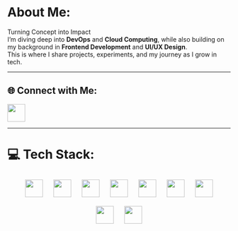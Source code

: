 #  About Me:
Turning Concept into Impact  
I’m diving deep into **DevOps** and **Cloud Computing**, while also building on my background in **Frontend Development** and **UI/UX Design**.  
This is where I share projects, experiments, and my journey as I grow in tech.  

---

## 🌐 Connect with Me:
<p align="left">
  <a href="https://linkedin.com/in/paclicedric" target="_blank">
    <img src="https://skillicons.dev/icons?i=linkedin" height="40"/>
  </a>
</p>

---

# 💻 Tech Stack:
<p align="center">
  <p align="center">
  <img src="https://skillicons.dev/icons?i=wordpress" height="40" style="margin:10px;" />
  <img src="https://skillicons.dev/icons?i=apache" height="40" style="margin:10px;" />
  <img src="https://skillicons.dev/icons?i=mysql" height="40" style="margin:10px;" />
  <img src="https://skillicons.dev/icons?i=mongodb" height="40" style="margin:10px;" />
  <img src="https://skillicons.dev/icons?i=postgres" height="40" style="margin:10px;" />
  <img src="https://skillicons.dev/icons?i=arduino" height="40" style="margin:10px;" />
  <img src="https://skillicons.dev/icons?i=postman" height="40" style="margin:10px;" />
  <img src="https://skillicons.dev/icons?i=notion" height="40" style="margin:10px;" />
  <img src="https://skillicons.dev/icons?i=powerbi" height="40" style="margin:10px;" />
</p>

</p>

